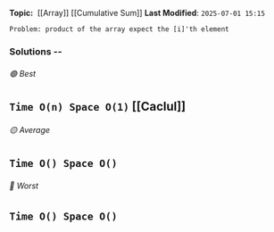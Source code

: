 **Topic:**  [[Array]] [[Cumulative Sum]]
**Last Modified**:  `2025-07-01 15:15`

`Problem: product of the array expect the [i]'th element`

### Solutions -- 

###### 🟢 Best
 `Time O(n) Space O(1)` [[Caclul]] 
----------------------------------------------------------------------------------------------
###### 🟡 Average
 `Time O() Space O()` 
----------------------------------------------------------------------------------------------
###### 🔴 Worst
 `Time O() Space O()` 
----------------------------------------------------------------------------------------------

